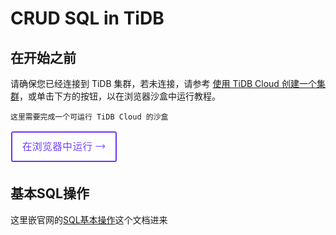 # CRUD SQL in TiDB

## 在开始之前

请确保您已经连接到 TiDB 集群，若未连接，请参考 [使用 TiDB Cloud 创建一个集群](../1.%20Build%20a%20TiDB%20Cluster%20in%20TiDB%20Cloud(DevTier)%20or%20Sandbox/1.%20Build%20a%20TiDB%20Cluster%20in%20TiDB%20Cloud(DevTier)%20or%20Sandbox.md)，或单击下方的按钮，以在浏览器沙盒中运行教程。

``这里需要完成一个可运行 TiDB Cloud 的沙盒``

[![这里需要完成一个可运行 TiDB Cloud 的沙盒](../../images/1.%20CRUD%20SQL%20in%20TiDB/IMG_20220316-164251801.png)](https://www.youtube.com/watch?v=dQw4w9WgXcQ)

## 基本SQL操作
这里嵌官网的[SQL基本操作](https://docs.pingcap.com/zh/tidb/stable/basic-sql-operations)这个文档进来